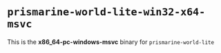 # `prismarine-world-lite-win32-x64-msvc`

This is the **x86_64-pc-windows-msvc** binary for `prismarine-world-lite`
